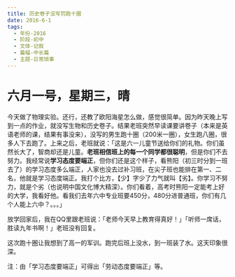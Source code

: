 ```yaml
---
title: 历史卷子没写罚跑十圈
date: 2016-6-1
tags:
  - 年份-2016
  - 阶段-初中
  - 文体-记叙
  - 篇幅-中长篇
  - 主题-日常琐事
---
```


# 六月一号，星期三，晴

今天做了物理实验。还行，还教了欧阳海星怎么做，感觉很简单。因为昨天晚上写到一点的作业，就没写生物和历史卷子。结果老班突然早读课要讲卷子（本来是英语老师的课，结果有事没来），没写的男生跑十圈（200米一圈），女生跑八圈，很多人下去跑了。上来之后，老班就说：「这是六一儿童节送给你们的礼物。你们虽然长大了，智商却还是儿童。**老班相信班上的每一个同学都很聪明**，但是你们不去努力。我经常说**学习态度要端正**，但你们还是这个样子，看熊阳（初三时分到一班去了）的学习态度多么端正，人家也没去过补习班，在尖子班也能排在第一、二名，他就是学习态度端正。我打个比方，【少】字少了力气就叫【劣】。你学习不努力，就是个劣（也说明中国文化博大精深）。你们看着，高考时熊阳一定能考上好的大学，我看好他。看我们去年六中专业班要450分，480分进普通班，你们有几个人能上六中？。。。」

放学回家后，我在QQ里跟老班说：「老师今天早上教育得真好！」「听师一席话，胜读九年书啊！」老班没有回复。

这次跑十圈让我想到了高一的军训。跑完后班上没水，到一班装了水。这天印象很深。

注：由「学习态度要端正」可得出「劳动态度要端正」等。
